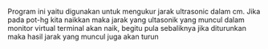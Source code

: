 Program ini yaitu digunakan untuk mengukur jarak ultrasonic dalam cm. Jika pada pot-hg kita naikkan maka jarak yang ultasonik yang muncul dalam monitor virtual terminal akan naik, begitu pula sebaliknya jika diturunkan maka hasil jarak yang muncul juga akan turun
